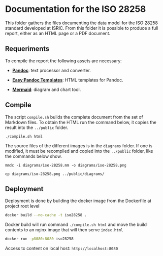 Documentation for the ISO 28258
===============================

This folder gathers the files documenting the data model for the ISO 28258
standard developed at ISRIC. From this folder it is possible to produce a full
report, either as an HTML page or a PDF document.


Requeriments
------------

To compile the report the following assets are necessary:

- [**Pandoc**](https://pandoc.org/): text processor and converter.

- [**Easy Pandoc
  Templates**](https://github.com/ryangrose/easy-pandoc-templates): HTML
  templates for Pandoc.

- [**Mermaid**](https://mermaid.js.org/): diagram and chart tool.


Compile
-------

The script `compile.sh` builds the complete document from the set of Markdown
files. To obtain the HTML run the command below, it copies the result into the
`../public` folder.

```
./compile.sh html
```

The source files of the different images is in the `diagrams` folder. If one is
modified, it must be recompiled and copied into the `../public` folder, like the
commands below show.

```
mmdc -i diagrams/iso-28258.mm -o diagrams/iso-28258.png

cp diagrams/iso-28258.png ../public/diagrams/
```

Deployment
----------

Deployment is done by building the docker image from the Dockerfile at project root level

```bash
docker build --no-cache -t iso28258 .
```

Docker build will run command `./compile.sh html` and move the build contents to an nginx image that will then serve `index.html`

```bash
docker run -p8080:8080 iso28258
```

Access to content on local host: `http://localhost:8080`